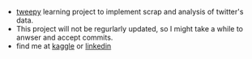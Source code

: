  * [tweepy](https://www.tweepy.org/) learning project to implement scrap and analysis of twitter's data.
 * This project will not be regurlarly updated, so I might take a while to anwser and accept commits.
 * find me at [kaggle](https://www.kaggle.com/gabrielbelolll) or [linkedin](https://www.linkedin.com/in/gabrielbelolima/)

